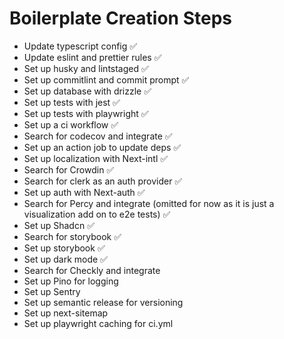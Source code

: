 # Boilerplate Creation Steps

- Update typescript config ✅
- Update eslint and prettier rules ✅
- Set up husky and lintstaged ✅
- Set up commitlint and commit prompt ✅
- Set up database with drizzle ✅
- Set up tests with jest ✅
- Set up tests with playwright ✅
- Set up a ci workflow ✅
- Search for codecov and integrate ✅
- Set up an action job to update deps ✅
- Set up localization with Next-intl ✅
- Search for Crowdin ✅
- Search for clerk as an auth provider ✅
- Set up auth with Next-auth ✅
- Search for Percy and integrate (omitted for now as it is just a visualization add on to e2e tests) ✅
- Set up Shadcn ✅
- Search for storybook ✅
- Set up storybook ✅
- Set up dark mode ✅
- Search for Checkly and integrate
- Set up Pino for logging
- Set up Sentry
- Set up semantic release for versioning
- Set up next-sitemap
- Set up playwright caching for ci.yml

